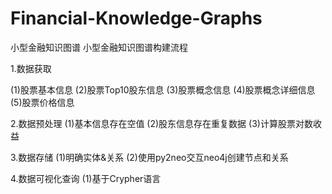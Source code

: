 # Financial-Knowledge-Graphs
小型金融知识图谱
小型金融知识图谱构建流程

1.数据获取

(1)股票基本信息
(2)股票Top10股东信息
(3)股票概念信息
(4)股票概念详细信息
(5)股票价格信息

2.数据预处理
(1)基本信息存在空值
(2)股东信息存在重复数据
(3)计算股票对数收益

3.数据存储
(1)明确实体&关系
(2)使用py2neo交互neo4j创建节点和关系

4.数据可视化查询
(1)基于Crypher语言
